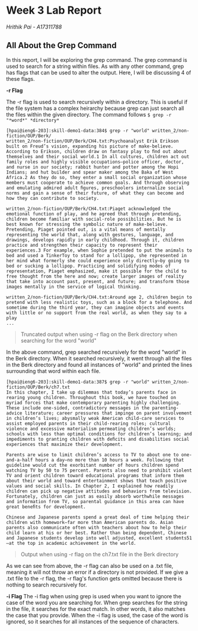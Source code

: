 # Week 3 Lab Report

*Hrithik Pai - A17311788*

## All About the Grep Command
In this report, I will be exploring the grep command. The grep command is used to search for a string within files. As with any other command, grep has flags that can be used to alter the output. Here, I will be discussing 4 of these flags. 


**-r Flag** 

The -r flag is used to search recursively within a directory. This is useful if the file system has a complex heirarchy because grep can just search all the files within the given directory. The command follows `$ grep -r "*word*" *directory*` 

```
[hpai@ieng6-203]:skill-demo1-data:384$ grep -r "world" written_2/non-fiction/OUP/Berk/
written_2/non-fiction/OUP/Berk/CH4.txt:Psychoanalyst Erik Erikson built on Freud’s vision, expanding his picture of make-believe. According to Erikson, children draw on fantasy play to ﬁnd out about themselves and their social world.1 In all cultures, children act out family roles and highly visible occupations—police officer, doctor, and nurse in our society; rabbit hunter and potter among the Hopi Indians; and hut builder and spear maker among the Baka of West Africa.2 As they do so, they enter a small social organization whose members must cooperate to achieve common goals. And through observing and emulating admired adult ﬁgures, preschoolers internalize social norms and gain a sense of their future, of what they can become and how they can contribute to society. 

written_2/non-fiction/OUP/Berk/CH4.txt:Piaget acknowledged the emotional function of play, and he agreed that through pretending, children become familiar with social-role possibilities. But he is best known for stressing the symbolic nature of make-believe. Pretending, Piaget pointed out, is a vital means of mentally representing the world that, along with gestures, language, and drawings, develops rapidly in early childhood. Through it, children practice and strengthen their capacity to represent their experiences.3 For example, when Sophie pretended to put the animals to bed and used a TinkerToy to stand for a lollipop, she represented in her mind what formerly she could experience only directly—by going to bed or sucking a lollipop. Practicing and solidifying modes of representation, Piaget emphasized, make it possible for the child to free thought from the here and now; create larger images of reality that take into account past, present, and future; and transform those images mentally in the service of logical thinking. 

written_2/non-fiction/OUP/Berk/CH4.txt:Around age 2, children begin to pretend with less realistic toys, such as a block for a telephone. And sometime during the third year, they can imagine objects and events with little or no support from the real world, as when they say to a play
...
```
> Truncated output when using -r flag on the Berk directory when searching for the word "world"

In the above command, grep searched recursively for the word "world" in the Berk directory. When it searched recursively, it went through all the files in the Berk directory and found all instances of "world" and printed the lines surrounding that word within each file.

```
[hpai@ieng6-203]:skill-demo1-data:387$ grep -r "world" written_2/non-fiction/OUP/Berk/ch7.txt
In this chapter, I take up dilemmas that today’s parents face in rearing young children. Throughout this book, we have touched on myriad forces that make contemporary parenting highly challenging. These include one-sided, contradictory messages in the parenting-advice literature; career pressures that impinge on parent involvement in children’s lives; abysmally weak American child-care services to assist employed parents in their child-rearing roles; cultural violence and excessive materialism permeating children’s worlds; schools with less than optimal conditions for children’s learning; and impediments to granting children with deﬁcits and disabilities social experiences that maximize their development. 

Parents are wise to limit children’s access to TV to about one to one-and-a-half hours a day—no more than 10 hours a week. Following that guideline would cut the exorbitant number of hours children spend watching TV by 50 to 75 percent. Parents also need to prohibit violent TV and orient children toward educational programs that inform them about their world and toward entertainment shows that teach positive values and social skills. In Chapter 2, I explained how readily children can pick up negative attitudes and behaviors from television. Fortunately, children can just as easily absorb worthwhile messages and information from TV, so parental guidance in this area can have great beneﬁts for development.

Chinese and Japanese parents spend a great deal of time helping their children with homework—far more than American parents do. Asian parents also communicate often with teachers about how to help their child learn at his or her best. Rather than being dependent, Chinese and Japanese students develop into well adjusted, excellent students51—at the top in academic achievement in the world. 
```
> Output when using -r flag on the ch7.txt file in the Berk directory

As we can see from above, the -r flag can also be used on a .txt file, meaning it will not throw an error if a directory is not provided. If we give a .txt file to the -r flag, the -r flag's function gets omitted because there is nothing to search recursively for. 

**-i Flag** 
The -i flag when using grep is used when you want to ignore the case of the word you are searching for. 
When grep searches for the string in the file, it searches for the exact match. In other words, it also matches the case that you provide. When the -i flag is used, the case of the word is ignored, so it searches for all instances of the sequence of characters. 



